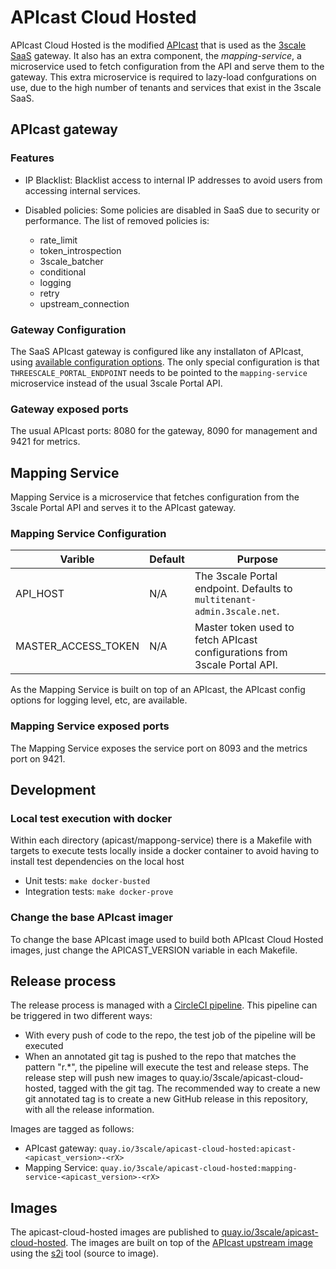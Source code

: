 # APIcast Cloud Hosted

APIcast Cloud Hosted is the modified [APIcast](https://github.com/3scale/apicast) that is used as the [3scale SaaS](3scale.net) gateway. It also has an extra component, the *mapping-service*, a microservice used to fetch configuration from the API and serve them to the gateway. This extra microservice is required to lazy-load confgurations on use, due to the high number of tenants and services that exist in the 3scale SaaS.

## APIcast gateway

### Features

* IP Blacklist: Blacklist access to internal IP addresses to avoid users from accessing internal services.

* Disabled policies: Some policies are disabled in SaaS due to security or performance. The list of removed policies is:
  * rate_limit
  * token_introspection
  * 3scale_batcher
  * conditional
  * logging
  * retry
  * upstream_connection

### Gateway Configuration

The SaaS APIcast gateway is configured like any installaton of APIcast, using [available configuration options](https://github.com/3scale/APIcast/blob/master/doc/parameters.md). The only special configuration is that `THREESCALE_PORTAL_ENDPOINT` needs to be pointed to the `mapping-service` microservice instead of the usual 3scale Portal API.

### Gateway exposed ports

The usual APIcast ports: 8080 for the gateway, 8090 for management and 9421 for metrics.
## Mapping Service

Mapping Service is a microservice that fetches configuration from the 3scale Portal API and serves it to the APIcast gateway.

### Mapping Service Configuration

| Varible                       | Default               | Purpose                                                                              |
|-------------------------------|-----------------------|--------------------------------------------------------------------------------------|
| API_HOST                      | N/A                   | The 3scale Portal endpoint. Defaults to `multitenant-admin.3scale.net`.              |
| MASTER_ACCESS_TOKEN           | N/A                   | Master token used to fetch APIcast configurations from 3scale Portal API.            |

As the Mapping Service is built on top of an APIcast, the APIcast config options for logging level, etc, are available.

### Mapping Service exposed ports

The Mapping Service exposes the service port on 8093 and the metrics port on 9421.

## Development

### Local test execution with docker

Within each directory (apicast/mappong-service) there is a Makefile with targets to execute tests locally inside a docker container to avoid having to install test dependencies on the local host

* Unit tests: `make docker-busted`
* Integration tests: `make docker-prove`

### Change the base APIcast imager

To change the base APIcast image used to build both APIcast Cloud Hosted images, just change the APICAST_VERSION variable in each Makefile.

## Release process

The release process is managed with a [CircleCI pipeline](https://app.circleci.com/pipelines/github/3scale/apicast-cloud-hosted). This pipeline can be triggered in two different ways:

* With every push of code to the repo, the test job of the pipeline will be executed
* When an annotated git tag is pushed to the repo that matches the pattern "r.*", the pipeline will execute the test and release steps. The release step will push new images to quay.io/3scale/apicast-cloud-hosted, tagged with the git tag. The recommended way to create a new git annotated tag is to create a new GitHub release in this repository, with all the release information.

Images are tagged as follows:

* APIcast gateway: `quay.io/3scale/apicast-cloud-hosted:apicast-<apicast_version>-<rX>`
* Mapping Service: `quay.io/3scale/apicast-cloud-hosted:mapping-service-<apicast_version>-<rX>`

## Images

The apicast-cloud-hosted images are published to [quay.io/3scale/apicast-cloud-hosted](https://quay.io/repository/3scale/apicast-cloud-hosted?tab=tags). The images are built on top of the [APIcast upstream image](https://quay.io/repository/3scale/apicast?tab=tags) using the [s2i](https://github.com/openshift/source-to-image) tool (source to image).
